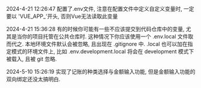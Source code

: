 2024-4-21 12:26:47 配置了.env文件, 注意在配置文件中定义自定义变量时, 一定要以 'VUE_APP_'开头, 否则Vue无法读取此变量

2024-4-21 15:36:28 有的时候你可能有一些不应该提交到代码仓库中的变量, 尤其是当你的项目托管在公共仓库时. 这种情况下你应该使用一个 .env.local 文件取而代之. 本地环境文件默认会被忽略, 且出现在 .gitignore 中. .local 也可以加在指定模式的环境文件上, 比如 .env.development.local 将会在 development 模式下被载入, 且被 git 忽略.

2024-5-10 15:26:19 实现了记账的种类选择与金额输入功能, 但是金额输入功能的双向绑定还没太搞明白.
